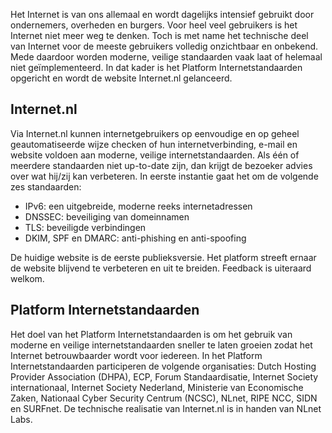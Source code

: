 
Het Internet is van ons allemaal en wordt dagelijks intensief gebruikt door
ondernemers, overheden en burgers. Voor heel veel gebruikers is het Internet
niet meer weg te denken. Toch is met name het technische deel van Internet
voor de meeste gebruikers volledig onzichtbaar en onbekend. Mede daardoor
worden moderne, veilige standaarden vaak laat of helemaal niet
geïmplementeerd. In dat kader is het Platform Internetstandaarden opgericht en
wordt de website Internet.nl gelanceerd.

## Internet.nl

Via Internet.nl kunnen internetgebruikers op eenvoudige en op geheel
geautomatiseerde wijze checken of hun internetverbinding, e-mail en website
voldoen aan moderne, veilige internetstandaarden. Als één of meerdere
standaarden niet up-to-date zijn, dan krijgt de bezoeker advies over wat
hij/zij kan verbeteren. In eerste instantie gaat het om de volgende zes
standaarden:

- IPv6: een uitgebreide, moderne reeks internetadressen
- DNSSEC: beveiliging van domeinnamen
- TLS: beveiligde verbindingen
- DKIM, SPF en DMARC: anti-phishing en anti-spoofing

De huidige website is de eerste publieksversie. Het platform streeft ernaar de
website blijvend te verbeteren en uit te breiden. Feedback is uiteraard
welkom.

## Platform Internetstandaarden

Het doel van het Platform Internetstandaarden is om het gebruik van moderne en
veilige internetstandaarden sneller te laten groeien zodat het Internet
betrouwbaarder wordt voor iedereen. In het Platform Internetstandaarden
participeren de volgende organisaties: Dutch Hosting Provider Association
(DHPA), ECP, Forum Standaardisatie, Internet Society internationaal, Internet
Society Nederland, Ministerie van Economische Zaken, Nationaal Cyber Security
Centrum (NCSC), NLnet, RIPE NCC, SIDN en SURFnet. De technische realisatie van
Internet.nl is in handen van NLnet Labs.
